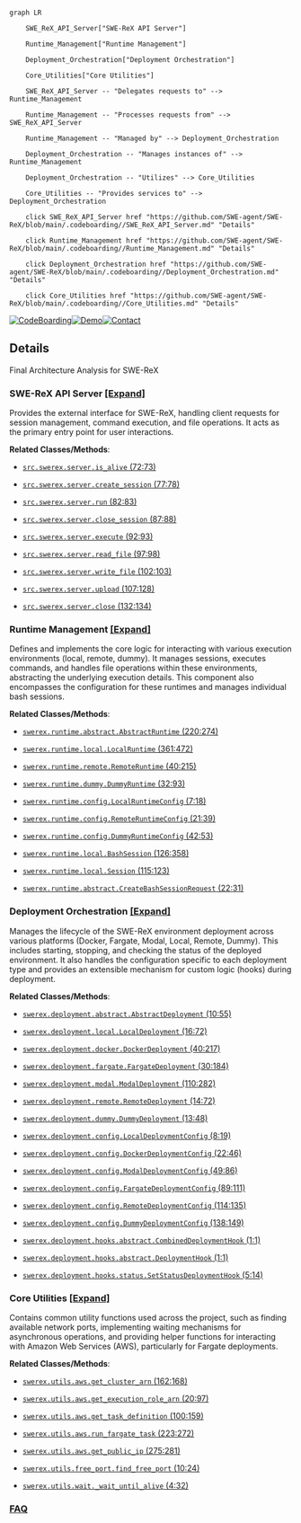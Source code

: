 ```mermaid

graph LR

    SWE_ReX_API_Server["SWE-ReX API Server"]

    Runtime_Management["Runtime Management"]

    Deployment_Orchestration["Deployment Orchestration"]

    Core_Utilities["Core Utilities"]

    SWE_ReX_API_Server -- "Delegates requests to" --> Runtime_Management

    Runtime_Management -- "Processes requests from" --> SWE_ReX_API_Server

    Runtime_Management -- "Managed by" --> Deployment_Orchestration

    Deployment_Orchestration -- "Manages instances of" --> Runtime_Management

    Deployment_Orchestration -- "Utilizes" --> Core_Utilities

    Core_Utilities -- "Provides services to" --> Deployment_Orchestration

    click SWE_ReX_API_Server href "https://github.com/SWE-agent/SWE-ReX/blob/main/.codeboarding//SWE_ReX_API_Server.md" "Details"

    click Runtime_Management href "https://github.com/SWE-agent/SWE-ReX/blob/main/.codeboarding//Runtime_Management.md" "Details"

    click Deployment_Orchestration href "https://github.com/SWE-agent/SWE-ReX/blob/main/.codeboarding//Deployment_Orchestration.md" "Details"

    click Core_Utilities href "https://github.com/SWE-agent/SWE-ReX/blob/main/.codeboarding//Core_Utilities.md" "Details"

```



[![CodeBoarding](https://img.shields.io/badge/Generated%20by-CodeBoarding-9cf?style=flat-square)](https://github.com/CodeBoarding/GeneratedOnBoardings)[![Demo](https://img.shields.io/badge/Try%20our-Demo-blue?style=flat-square)](https://www.codeboarding.org/demo)[![Contact](https://img.shields.io/badge/Contact%20us%20-%20contact@codeboarding.org-lightgrey?style=flat-square)](mailto:contact@codeboarding.org)



## Details



Final Architecture Analysis for SWE-ReX



### SWE-ReX API Server [[Expand]](./SWE_ReX_API_Server.md)

Provides the external interface for SWE-ReX, handling client requests for session management, command execution, and file operations. It acts as the primary entry point for user interactions.





**Related Classes/Methods**:



- <a href="https://github.com/synth-laboratories/SWE-ReX/src/swerex/server.py#L72-L73" target="_blank" rel="noopener noreferrer">`src.swerex.server.is_alive` (72:73)</a>

- <a href="https://github.com/synth-laboratories/SWE-ReX/src/swerex/server.py#L77-L78" target="_blank" rel="noopener noreferrer">`src.swerex.server.create_session` (77:78)</a>

- <a href="https://github.com/synth-laboratories/SWE-ReX/src/swerex/server.py#L82-L83" target="_blank" rel="noopener noreferrer">`src.swerex.server.run` (82:83)</a>

- <a href="https://github.com/synth-laboratories/SWE-ReX/src/swerex/server.py#L87-L88" target="_blank" rel="noopener noreferrer">`src.swerex.server.close_session` (87:88)</a>

- <a href="https://github.com/synth-laboratories/SWE-ReX/src/swerex/server.py#L92-L93" target="_blank" rel="noopener noreferrer">`src.swerex.server.execute` (92:93)</a>

- <a href="https://github.com/synth-laboratories/SWE-ReX/src/swerex/server.py#L97-L98" target="_blank" rel="noopener noreferrer">`src.swerex.server.read_file` (97:98)</a>

- <a href="https://github.com/synth-laboratories/SWE-ReX/src/swerex/server.py#L102-L103" target="_blank" rel="noopener noreferrer">`src.swerex.server.write_file` (102:103)</a>

- <a href="https://github.com/synth-laboratories/SWE-ReX/src/swerex/server.py#L107-L128" target="_blank" rel="noopener noreferrer">`src.swerex.server.upload` (107:128)</a>

- <a href="https://github.com/synth-laboratories/SWE-ReX/src/swerex/server.py#L132-L134" target="_blank" rel="noopener noreferrer">`src.swerex.server.close` (132:134)</a>





### Runtime Management [[Expand]](./Runtime_Management.md)

Defines and implements the core logic for interacting with various execution environments (local, remote, dummy). It manages sessions, executes commands, and handles file operations within these environments, abstracting the underlying execution details. This component also encompasses the configuration for these runtimes and manages individual bash sessions.





**Related Classes/Methods**:



- <a href="https://github.com/synth-laboratories/SWE-ReX/src/swerex/runtime/abstract.py#L220-L274" target="_blank" rel="noopener noreferrer">`swerex.runtime.abstract.AbstractRuntime` (220:274)</a>

- <a href="https://github.com/synth-laboratories/SWE-ReX/src/swerex/runtime/local.py#L361-L472" target="_blank" rel="noopener noreferrer">`swerex.runtime.local.LocalRuntime` (361:472)</a>

- <a href="https://github.com/synth-laboratories/SWE-ReX/src/swerex/runtime/remote.py#L40-L215" target="_blank" rel="noopener noreferrer">`swerex.runtime.remote.RemoteRuntime` (40:215)</a>

- <a href="https://github.com/synth-laboratories/SWE-ReX/src/swerex/runtime/dummy.py#L32-L93" target="_blank" rel="noopener noreferrer">`swerex.runtime.dummy.DummyRuntime` (32:93)</a>

- <a href="https://github.com/synth-laboratories/SWE-ReX/src/swerex/runtime/config.py#L7-L18" target="_blank" rel="noopener noreferrer">`swerex.runtime.config.LocalRuntimeConfig` (7:18)</a>

- <a href="https://github.com/synth-laboratories/SWE-ReX/src/swerex/runtime/config.py#L21-L39" target="_blank" rel="noopener noreferrer">`swerex.runtime.config.RemoteRuntimeConfig` (21:39)</a>

- <a href="https://github.com/synth-laboratories/SWE-ReX/src/swerex/runtime/config.py#L42-L53" target="_blank" rel="noopener noreferrer">`swerex.runtime.config.DummyRuntimeConfig` (42:53)</a>

- <a href="https://github.com/synth-laboratories/SWE-ReX/src/swerex/runtime/local.py#L126-L358" target="_blank" rel="noopener noreferrer">`swerex.runtime.local.BashSession` (126:358)</a>

- <a href="https://github.com/synth-laboratories/SWE-ReX/src/swerex/runtime/local.py#L115-L123" target="_blank" rel="noopener noreferrer">`swerex.runtime.local.Session` (115:123)</a>

- <a href="https://github.com/synth-laboratories/SWE-ReX/src/swerex/runtime/abstract.py#L22-L31" target="_blank" rel="noopener noreferrer">`swerex.runtime.abstract.CreateBashSessionRequest` (22:31)</a>





### Deployment Orchestration [[Expand]](./Deployment_Orchestration.md)

Manages the lifecycle of the SWE-ReX environment deployment across various platforms (Docker, Fargate, Modal, Local, Remote, Dummy). This includes starting, stopping, and checking the status of the deployed environment. It also handles the configuration specific to each deployment type and provides an extensible mechanism for custom logic (hooks) during deployment.





**Related Classes/Methods**:



- <a href="https://github.com/synth-laboratories/SWE-ReX/src/swerex/deployment/abstract.py#L10-L55" target="_blank" rel="noopener noreferrer">`swerex.deployment.abstract.AbstractDeployment` (10:55)</a>

- <a href="https://github.com/synth-laboratories/SWE-ReX/src/swerex/deployment/local.py#L16-L72" target="_blank" rel="noopener noreferrer">`swerex.deployment.local.LocalDeployment` (16:72)</a>

- <a href="https://github.com/synth-laboratories/SWE-ReX/src/swerex/deployment/docker.py#L40-L217" target="_blank" rel="noopener noreferrer">`swerex.deployment.docker.DockerDeployment` (40:217)</a>

- <a href="https://github.com/synth-laboratories/SWE-ReX/src/swerex/deployment/fargate.py#L30-L184" target="_blank" rel="noopener noreferrer">`swerex.deployment.fargate.FargateDeployment` (30:184)</a>

- <a href="https://github.com/synth-laboratories/SWE-ReX/src/swerex/deployment/modal.py#L110-L282" target="_blank" rel="noopener noreferrer">`swerex.deployment.modal.ModalDeployment` (110:282)</a>

- <a href="https://github.com/synth-laboratories/SWE-ReX/src/swerex/deployment/remote.py#L14-L72" target="_blank" rel="noopener noreferrer">`swerex.deployment.remote.RemoteDeployment` (14:72)</a>

- <a href="https://github.com/synth-laboratories/SWE-ReX/src/swerex/deployment/dummy.py#L13-L48" target="_blank" rel="noopener noreferrer">`swerex.deployment.dummy.DummyDeployment` (13:48)</a>

- <a href="https://github.com/synth-laboratories/SWE-ReX/src/swerex/deployment/config.py#L8-L19" target="_blank" rel="noopener noreferrer">`swerex.deployment.config.LocalDeploymentConfig` (8:19)</a>

- <a href="https://github.com/synth-laboratories/SWE-ReX/src/swerex/deployment/config.py#L22-L46" target="_blank" rel="noopener noreferrer">`swerex.deployment.config.DockerDeploymentConfig` (22:46)</a>

- <a href="https://github.com/synth-laboratories/SWE-ReX/src/swerex/deployment/config.py#L49-L86" target="_blank" rel="noopener noreferrer">`swerex.deployment.config.ModalDeploymentConfig` (49:86)</a>

- <a href="https://github.com/synth-laboratories/SWE-ReX/src/swerex/deployment/config.py#L89-L111" target="_blank" rel="noopener noreferrer">`swerex.deployment.config.FargateDeploymentConfig` (89:111)</a>

- <a href="https://github.com/synth-laboratories/SWE-ReX/src/swerex/deployment/config.py#L114-L135" target="_blank" rel="noopener noreferrer">`swerex.deployment.config.RemoteDeploymentConfig` (114:135)</a>

- <a href="https://github.com/synth-laboratories/SWE-ReX/src/swerex/deployment/config.py#L138-L149" target="_blank" rel="noopener noreferrer">`swerex.deployment.config.DummyDeploymentConfig` (138:149)</a>

- <a href="https://github.com/synth-laboratories/SWE-ReX/src/swerex/deployment/hooks/abstract.py#L1-L1" target="_blank" rel="noopener noreferrer">`swerex.deployment.hooks.abstract.CombinedDeploymentHook` (1:1)</a>

- <a href="https://github.com/synth-laboratories/SWE-ReX/src/swerex/deployment/hooks/abstract.py#L1-L1" target="_blank" rel="noopener noreferrer">`swerex.deployment.hooks.abstract.DeploymentHook` (1:1)</a>

- <a href="https://github.com/synth-laboratories/SWE-ReX/src/swerex/deployment/hooks/status.py#L5-L14" target="_blank" rel="noopener noreferrer">`swerex.deployment.hooks.status.SetStatusDeploymentHook` (5:14)</a>





### Core Utilities [[Expand]](./Core_Utilities.md)

Contains common utility functions used across the project, such as finding available network ports, implementing waiting mechanisms for asynchronous operations, and providing helper functions for interacting with Amazon Web Services (AWS), particularly for Fargate deployments.





**Related Classes/Methods**:



- <a href="https://github.com/synth-laboratories/SWE-ReX/src/swerex/utils/aws.py#L162-L168" target="_blank" rel="noopener noreferrer">`swerex.utils.aws.get_cluster_arn` (162:168)</a>

- <a href="https://github.com/synth-laboratories/SWE-ReX/src/swerex/utils/aws.py#L20-L97" target="_blank" rel="noopener noreferrer">`swerex.utils.aws.get_execution_role_arn` (20:97)</a>

- <a href="https://github.com/synth-laboratories/SWE-ReX/src/swerex/utils/aws.py#L100-L159" target="_blank" rel="noopener noreferrer">`swerex.utils.aws.get_task_definition` (100:159)</a>

- <a href="https://github.com/synth-laboratories/SWE-ReX/src/swerex/utils/aws.py#L223-L272" target="_blank" rel="noopener noreferrer">`swerex.utils.aws.run_fargate_task` (223:272)</a>

- <a href="https://github.com/synth-laboratories/SWE-ReX/src/swerex/utils/aws.py#L275-L281" target="_blank" rel="noopener noreferrer">`swerex.utils.aws.get_public_ip` (275:281)</a>

- <a href="https://github.com/synth-laboratories/SWE-ReX/src/swerex/utils/free_port.py#L10-L24" target="_blank" rel="noopener noreferrer">`swerex.utils.free_port.find_free_port` (10:24)</a>

- <a href="https://github.com/synth-laboratories/SWE-ReX/src/swerex/utils/wait.py#L4-L32" target="_blank" rel="noopener noreferrer">`swerex.utils.wait._wait_until_alive` (4:32)</a>









### [FAQ](https://github.com/CodeBoarding/GeneratedOnBoardings/tree/main?tab=readme-ov-file#faq)